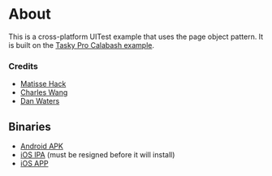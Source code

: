 # About

This is a cross-platform UITest example that uses the page object pattern. It is built on the [Tasky Pro Calabash example](http://developer.xamarin.com/samples/test-cloud/TaskyPro/TaskyPro-Calabash/).

### Credits

* [Matisse Hack](https://github.com/MatisseHack)
* [Charles Wang](https://github.com/chawang)
* [Dan Waters](https://github.com/danwaters)

## Binaries

* [Android APK](https://www.dropbox.com/s/4msa4tgbfrq1yjs/com.xamarin.samples.taskydroid-Signed.apk?dl=0)
* [iOS IPA](https://www.dropbox.com/s/f52jl00oliwcwqb/TaskyiOS-2.ipa?dl=0) (must be resigned before it will install)
* [iOS APP](https://www.dropbox.com/sh/ua64c5v4snx3ruw/AABeLq0GG-99uKkrG1YRNb_7a?dl=0)

